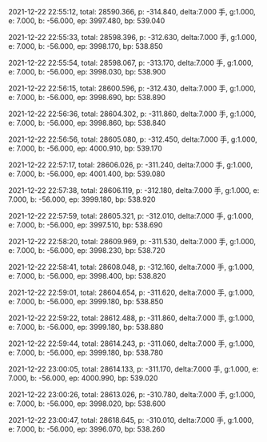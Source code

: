 2021-12-22 22:55:12, total: 28590.366, p: -314.840, delta:7.000 手, g:1.000, e: 7.000, b: -56.000, ep: 3997.480, bp: 539.040

2021-12-22 22:55:33, total: 28598.396, p: -312.630, delta:7.000 手, g:1.000, e: 7.000, b: -56.000, ep: 3998.170, bp: 538.850

2021-12-22 22:55:54, total: 28598.067, p: -313.170, delta:7.000 手, g:1.000, e: 7.000, b: -56.000, ep: 3998.030, bp: 538.900

2021-12-22 22:56:15, total: 28600.596, p: -312.430, delta:7.000 手, g:1.000, e: 7.000, b: -56.000, ep: 3998.690, bp: 538.890

2021-12-22 22:56:36, total: 28604.302, p: -311.860, delta:7.000 手, g:1.000, e: 7.000, b: -56.000, ep: 3998.860, bp: 538.840

2021-12-22 22:56:56, total: 28605.080, p: -312.450, delta:7.000 手, g:1.000, e: 7.000, b: -56.000, ep: 4000.910, bp: 539.170

2021-12-22 22:57:17, total: 28606.026, p: -311.240, delta:7.000 手, g:1.000, e: 7.000, b: -56.000, ep: 4001.400, bp: 539.080

2021-12-22 22:57:38, total: 28606.119, p: -312.180, delta:7.000 手, g:1.000, e: 7.000, b: -56.000, ep: 3999.180, bp: 538.920

2021-12-22 22:57:59, total: 28605.321, p: -312.010, delta:7.000 手, g:1.000, e: 7.000, b: -56.000, ep: 3997.510, bp: 538.690

2021-12-22 22:58:20, total: 28609.969, p: -311.530, delta:7.000 手, g:1.000, e: 7.000, b: -56.000, ep: 3998.230, bp: 538.720

2021-12-22 22:58:41, total: 28608.048, p: -312.160, delta:7.000 手, g:1.000, e: 7.000, b: -56.000, ep: 3998.400, bp: 538.820

2021-12-22 22:59:01, total: 28604.654, p: -311.620, delta:7.000 手, g:1.000, e: 7.000, b: -56.000, ep: 3999.180, bp: 538.850

2021-12-22 22:59:22, total: 28612.488, p: -311.860, delta:7.000 手, g:1.000, e: 7.000, b: -56.000, ep: 3999.180, bp: 538.880

2021-12-22 22:59:44, total: 28614.243, p: -311.060, delta:7.000 手, g:1.000, e: 7.000, b: -56.000, ep: 3999.180, bp: 538.780

2021-12-22 23:00:05, total: 28614.133, p: -311.170, delta:7.000 手, g:1.000, e: 7.000, b: -56.000, ep: 4000.990, bp: 539.020

2021-12-22 23:00:26, total: 28613.026, p: -310.780, delta:7.000 手, g:1.000, e: 7.000, b: -56.000, ep: 3998.020, bp: 538.600

2021-12-22 23:00:47, total: 28618.645, p: -310.010, delta:7.000 手, g:1.000, e: 7.000, b: -56.000, ep: 3996.070, bp: 538.260